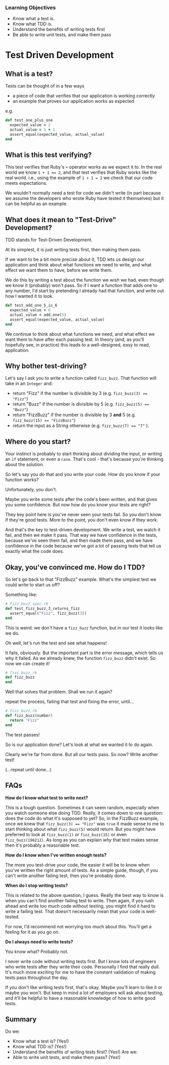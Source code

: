 ### Learning Objectives

- Know what a test is.
- Know what TDD is.
- Understand the benefits of writing tests first
- Be able to write unit tests, and make them pass

# Test Driven Development

## What is a test?

Tests can be thought of in a few ways
- a piece of code that verifies that our application is working correctly
- an example that proves our application works as expected

e.g.

``` ruby
def test_one_plus_one
  expected_value = 2
  actual_value = 1 + 1
  assert_equal(expected_value, actual_value)
end
```

## What is this test verifying?

This test verifies that Ruby's `+` operator works as we expect it to. In the real world we know `1 + 1 == 2`, and that test verifies that Ruby works like the real world. i.e., using the example of `1 + 1 = 2` we check that our code meets expectations.

We wouldn't normally need a test for code we didn't write (in part because we
assume the developers who wrote Ruby have tested it themselves) but it can
be helpful as an example.

## What does it mean to "Test-Drive" Development?

TDD stands for Test-Driven Development.

At its simplest, it is just writing tests first, then making them pass.

If we want to be a bit more precise about it, TDD lets us design our application and think about what functions we need to write, and what effect we want them to have, before we write them.

We do this by writing a test about the function we *wish* we had, even though
we know it (probably) won't pass. So if I want a function that adds one to any
number, I'd start by pretending I already had that function, and write out
how I wanted it to look.

``` ruby
def test_add_one_5_is_6
  expected_value = 6
  actual_value = add_one(5)
  assert_equal(expected_value, actual_value)
end
```

We continue to think about what functions we need, and what effect we want them
to have after each passing test. In theory (and, as you'll hopefully see, in
practice) this leads to a well-designed, easy to read, application.

## Why bother test-driving?

Let's say I ask you to write a function called `fizz_buzz`.
That function will take in an `Integer` and:

- return "Fizz" if the number is divisible by 3 (e.g. `fizz_buzz(3) == "Fizz"`)
- return "Buzz" if the number is divisible by 5 (e.g. `fizz_buzz(5) == "Buzz"`)
- return "FizzBuzz" if the number is divisible by 3 **and** 5 (e.g. `fizz_buzz(15) == "FizzBuzz"`)
- return the input as a String otherwise (e.g. `fizz_buzz(7) == "7"` ).

## Where do you start?

Your instinct is probably to start thinking about dividing the input, or writing an `if` statement, or even a `case`. That's cool - that's because you're thinking about the solution.

So let's say you do that and you write your code. How do you know if your function works?

Unfortunately, you don't.

Maybe you write some tests after the code's been written, and that gives you
some confidence. But now how do you know your tests are right?

They key point here is you've never seen your tests fail. So you don't know if
they're good tests. More to the point, you don't even know if they work.

And that's the key to test-driven development. We write a test, we watch it fail, and then we make it pass. That way we have confidence in the tests, because we've seen them fail, and then made them pass, and we have confidence in the code because we've got a lot of passing tests that tell us exactly what the code does.

## Okay, you've convinced me. How do I TDD?

So let's go back to that "FizzBuzz" example. What's the simplest test we could write to start us off?

Something like:

``` ruby
# fizz_buzz_spec.rb
def test_fizz_buzz_3_returns_fizz
  assert_equal("Fizz", fizz_buzz(3))
end
```

This is weird: we don't have a `fizz_buzz` function, but in our test it looks
like we do.

Oh well, let's run the test and see what happens!

It fails, obviously. But the important part is the error message, which tells us why it failed. As we already knew, the function `fizz_buzz` didn't exist. So now we can create it!

``` ruby
# fizz_buzz.rb
def fizz_buzz
end
```

Well that solves that problem. Shall we run it again?

repeat the process, failing that test and fixing the error, until...

``` ruby
# fizz_buzz.rb
def fizz_buzz(number)
  return "Fizz"
end
```

The test passes!

So is our application done? Let's look at what we wanted it to do again.

Clearly we're far from done. But all our tests pass. So now? Write another test!

(...repeat until done...)

## FAQs

**How do I know what test to write next?**

This is a tough question. Sometimes it can seem random, especially when you
watch someone else doing TDD. Really, it comes down to one question: does
the code do what it's supposed to yet? So, in the FizzBuzz example, once we
knew that `fizz_buzz(3) == "Fizz"` was `true` it made sense to me to start thinking about what `fizz_buzz(5)` would return. But you might have preferred to look at `fizz_buzz(1)` or `fizz_buzz(15)` or even `fizz_buzz(196212)`. As long as you can explain *why* that test makes sense then it's probably a reasonable test.

**How do I know when I've written enough tests?**

The more you test-drive your code, the easier it will be to know when you've written the right amount of tests. As a simple guide, though, if you can't write another failing test, then you're probably done.

**When do I stop writing tests?**

This is related to the above question, I guess. Really the best way to know is
when you can't find another failing test to write. Then again, if you rush ahead and write too much code without testing, you might find it hard to write a failing test. That doesn't necessarily mean that your code is well-tested.

For now, I'd recommend not worrying too much about this. You'll get a feeling for it as you go on.

**Do I always need to write tests?**

You know what? Probably not.

I never write code without writing tests first. But I know lots of engineers who write tests after they write their code. Personally I find that really dull. It's much more exciting for me to have the constant validation of making tests pass throughout the day.

If you don't like writing tests first, that's okay. Maybe you'll learn to like it or maybe you won't. But keep in mind a lot of employers will ask about testing, and it'll be helpful to have a reasonable knowledge of how to write good tests.

## Summary

Do we:

- Know what a test is? (Yes!)
- Know what TDD is? (Yes!)
- Understand the benefits of writing tests first? (Yes!)
Are we:
- Able to write unit tests, and make them pass? (Yes!)
